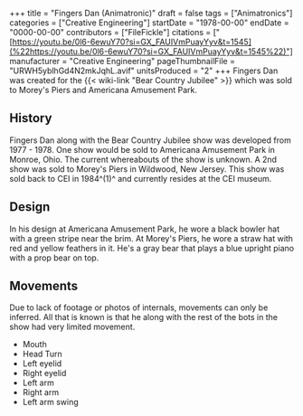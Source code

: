 +++
title = "Fingers Dan (Animatronic)"
draft = false
tags = ["Animatronics"]
categories = ["Creative Engineering"]
startDate = "1978-00-00"
endDate = "0000-00-00"
contributors = ["FileFickle"]
citations = ["[https://youtu.be/0l6-6ewuY70?si=GX_FAUIVmPuayYyv&t=1545](%22https://youtu.be/0l6-6ewuY70?si=GX_FAUIVmPuayYyv&t=1545%22)"]
manufacturer = "Creative Engineering"
pageThumbnailFile = "URWH5yblhGd4N2mkJqhL.avif"
unitsProduced = "2"
+++
Fingers Dan was created for the {{< wiki-link "Bear Country Jubilee" >}} which was sold to Morey's Piers and Americana Amusement Park.

## History

Fingers Dan along with the Bear Country Jubilee show was developed from 1977 - 1978. One show would be sold to Americana Amusement Park in Monroe, Ohio. The current whereabouts of the show is unknown. A 2nd show was sold to Morey's Piers in Wildwood, New Jersey. This show was sold back to CEI in 1984^(1)^ and currently resides at the CEI museum.

## Design

In his design at Americana Amusement Park, he wore a black bowler hat with a green stripe near the brim. At Morey's Piers, he wore a straw hat with red and yellow feathers in it. He's a gray bear that plays a blue upright piano with a prop bear on top.

## Movements

Due to lack of footage or photos of internals, movements can only be inferred. All that is known is that he along with the rest of the bots in the show had very limited movement.

- Mouth
- Head Turn
- Left eyelid
- Right eyelid
- Left arm
- Right arm
- Left arm swing
